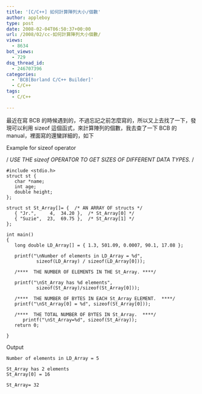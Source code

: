 ```yaml
---
title: '[C/C++] 如何計算陣列大小/個數'
author: appleboy
type: post
date: 2008-02-04T06:50:37+00:00
url: /2008/02/cc-如何計算陣列大小個數/
views:
  - 8634
bot_views:
  - 729
dsq_thread_id:
  - 246707396
categories:
  - 'BCB[Borland C/C++ Builder]'
  - C/C++
tags:
  - C/C++

---
```

最近在寫 BCB 的時候遇到的，不過忘記之前怎麼寫的，所以又上去找了一下，發現可以利用 sizeof 這個函式，來計算陣列的個數，我去查了一下 BCB 的 manual，裡面寫的還蠻詳細的，如下

Example for sizeof operator

/  _USE THE sizeof OPERATOR TO GET SIZES OF DIFFERENT DATA TYPES._ /

<pre><code class="language-c">#include &lt;stdio.h&gt;
struct st {
   char *name;
   int age;
   double height;
};

struct st St_Array[]= {  /* AN ARRAY OF structs */
   { "Jr.",     4,  34.20 },  /* St_Array[0] */
   { "Suzie",  23,  69.75 },  /* St_Array[1] */
};

int main()
{
   long double LD_Array[] = { 1.3, 501.09, 0.0007, 90.1, 17.08 };

   printf("\nNumber of elements in LD_Array = %d",
           sizeof(LD_Array) / sizeof(LD_Array[0]));

   /****  THE NUMBER OF ELEMENTS IN THE St_Array. ****/

   printf("\nSt_Array has %d elements",
           sizeof(St_Array)/sizeof(St_Array[0]));

   /****  THE NUMBER OF BYTES IN EACH St_Array ELEMENT.  ****/
   printf("\nSt_Array[0] = %d", sizeof(St_Array[0]));

   /****  THE TOTAL NUMBER OF BYTES IN St_Array.  ****/   
      printf("\nSt_Array=%d", sizeof(St_Array));
   return 0;

}
</code></pre>

Output

<pre><code class="language-bash">Number of elements in LD_Array = 5

St_Array has 2 elements
St_Array[0] = 16

St_Array= 32</code></pre>